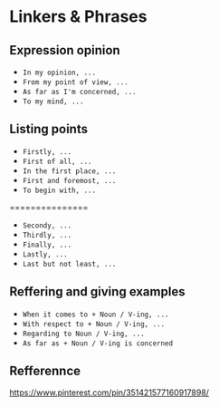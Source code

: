 # Linkers & Phrases
## Expression opinion

- `In my opinion, ...`
- `From my point of view, ...`
- `As far as I'm concerned, ...`
- `To my mind, ...`

## Listing points

- `Firstly, ...`
- `First of all, ...`
- `In the first place, ...`
- `First and foremost, ...`
- `To begin with, ... `

===============

- `Secondy, ... `
- `Thirdly, ... `
- `Finally, ... `
- `Lastly, ... `
- `Last but not least, ... `

## Reffering and giving examples

- `When it comes to + Noun / V-ing, ...` 
- `With respect to + Noun / V-ing, ...`
- `Regarding to Noun / V-ing, ...`
- `As far as + Noun / V-ing is concerned`

## Refferennce
https://www.pinterest.com/pin/351421577160917898/
